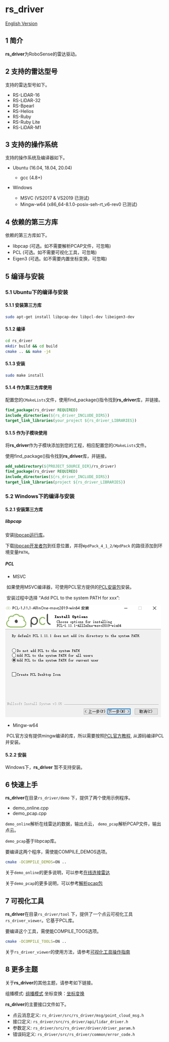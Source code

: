 # **rs_driver** 

[English Version](README.md) 

## 1 简介

**rs_driver**为RoboSense的雷达驱动。

## 2 支持的雷达型号

支持的雷达型号如下。
- RS-LiDAR-16
- RS-LiDAR-32
- RS-Bpearl
- RS-Helios
- RS-Ruby
- RS-Ruby Lite
- RS-LiDAR-M1

## 3 支持的操作系统

支持的操作系统及编译器如下。
- Ubuntu (16.04, 18.04, 20.04)
  - gcc (4.8+)

- Windows
  - MSVC  (VS2017 & VS2019 已测试)
  - Mingw-w64 (x86_64-8.1.0-posix-seh-rt_v6-rev0 已测试)

## 4 依赖的第三方库

依赖的第三方库如下。
- libpcap (可选。如不需要解析PCAP文件，可忽略)
- PCL (可选。如不需要可视化工具，可忽略)
- Eigen3 (可选。如不需要内置坐标变换，可忽略)

## 5 编译与安装
### 5.1 Ubuntu下的编译与安装
#### 5.1.1 安装第三方库

```bash
sudo apt-get install libpcap-dev libpcl-dev libeigen3-dev
```
#### 5.1.2 编译

```bash
cd rs_driver
mkdir build && cd build
cmake .. && make -j4
```

#### 5.1.3 安装

```bash
sudo make install
```

#### 5.1.4 作为第三方库使用

配置您的```CMakeLists```文件，使用find_package()指令找到**rs_driver**库，并链接。

```cmake
find_package(rs_driver REQUIRED)
include_directories(${rs_driver_INCLUDE_DIRS})
target_link_libraries(your_project ${rs_driver_LIBRARIES})
```

#### 5.1.5 作为子模块使用

将**rs_driver**作为子模块添加到您的工程，相应配置您的```CMakeLists```文件。

使用find_package()指令找到**rs_driver**库，并链接。

```cmake
add_subdirectory(${PROJECT_SOURCE_DIR}/rs_driver)
find_package(rs_driver REQUIRED)
include_directories(${rs_driver_INCLUDE_DIRS})
target_link_libraries(project ${rs_driver_LIBRARIES})
```

### 5.2 Windows下的编译与安装

#### 5.2.1 安装第三方库

##### libpcap

  安装[libpcap运行库](https://www.winpcap.org/install/bin/WinPcap_4_1_3.exe)。

  下载[libpcap开发者包](https://www.winpcap.org/install/bin/WpdPack_4_1_2.zip)到任意位置，并将```WpdPack_4_1_2/WpdPack``` 的路径添加到环境变量```PATH```。

##### PCL

+ MSVC

​     如果使用MSVC编译器，可使用PCL官方提供的[PCL安装包](https://github.com/PointCloudLibrary/pcl/releases)安装。

​     安装过程中选择 “Add PCL to the system PATH for xxx”:

![](./doc/img/01_install_pcl.PNG)

+ Mingw-w64

​     PCL官方没有提供mingw编译的库，所以需要按照[PCL官方教程](https://pointclouds.org/documentation/tutorials/compiling_pcl_windows.html), 从源码编译PCL并安装。

#### 5.2.2 安装

Windows下，**rs_driver** 暂不支持安装。

## 6 快速上手

**rs_driver**在目录```rs_driver/demo``` 下，提供了两个使用示例程序。

- demo_online.cpp
- demo_pcap.cpp

`demo_online`解析在线雷达的数据，输出点云， `demo_pcap`解析PCAP文件，输出点云。

`demo_pcap`基于libpcap库。

要编译这两个程序，需使能COMPILE_DEMOS选项。

```bash
cmake -DCOMPILE_DEMOS=ON ..
```

关于`demo_online`的更多说明，可以参考[在线连接雷达](doc/howto/how_to_online_use_driver.md)

关于`demo_pcap`的更多说明，可以参考[解析pcap包](doc/howto/how_to_decode_pcap.md)

## 7 可视化工具

**rs_driver**在目录```rs_driver/tool``` 下，提供了一个点云可视化工具`rs_driver_viewer`。它基于PCL库。

要编译这个工具，需使能COMPILE_TOOS选项。

```bash
cmake -DCOMPILE_TOOLS=ON ..
```

关于`rs_driver_viewer`的使用方法，请参考[可视化工具操作指南](doc/howto/how_to_use_rs_driver_viewer.md) 

## 8 更多主题

关于**rs_driver**的其他主题，请参考如下链接。

组播模式:  [组播模式](doc/howto/how_to_use_multi_cast_function.md) 
坐标变换：[坐标变换](doc/howto/how_to_transform_pointcloud.md) 

**rs_driver**的主要接口文件如下。

- 点云消息定义: ```rs_driver/src/rs_driver/msg/point_cloud_msg.h```
- 接口定义: ```rs_driver/src/rs_driver/api/lidar_driver.h```
- 参数定义: ```rs_driver/src/rs_driver/driver/driver_param.h```
- 错误码定义: ```rs_driver/src/rs_driver/common/error_code.h```

